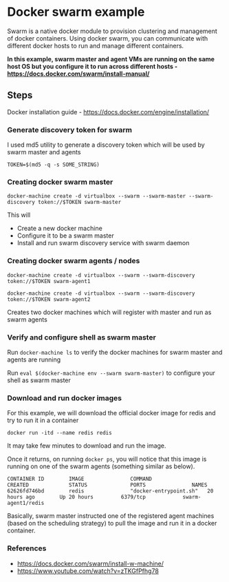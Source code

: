 # Docker swarm example

Swarm is a native docker module to provision clustering and management of docker containers. Using docker swarm, you can communicate with different docker hosts to run and manage different containers.

**In this example, swarm master and agent VMs are running on the same host OS but you configure it to run across different hosts - https://docs.docker.com/swarm/install-manual/**

## Steps

Docker installation guide - https://docs.docker.com/engine/installation/

### Generate discovery token for swarm
I used md5 utility to generate a discovery token which will be used by swarm master and agents

```TOKEN=$(md5 -q -s SOME_STRING)```

### Creating docker swarm master

```docker-machine create -d virtualbox --swarm --swarm-master --swarm-discovery token://$TOKEN swarm-master```

This will
- Create a new docker machine
- Configure it to be a swarm master
- Install and run swarm discovery service with swarm daemon

### Creating docker swarm agents / nodes

```docker-machine create -d virtualbox --swarm --swarm-discovery token://$TOKEN swarm-agent1```

```docker-machine create -d virtualbox --swarm --swarm-discovery token://$TOKEN swarm-agent2```

Creates two docker machines which will register with master and run as swarm agents

### Verify and configure shell as swarm master

Run ```docker-machine ls``` to verify the docker machines for swarm master and agents are running

Run ```eval $(docker-machine env --swarm swarm-master)``` to configure your shell as swarm master

### Download and run docker images

For this example, we will download the official docker image for redis and try to run it in a container

```docker run -itd --name redis redis```

It may take few minutes to download and run the image.

Once it returns, on running ```docker ps```, you will notice that this image is running on one of the swarm agents (something similar as below).

```
CONTAINER ID        IMAGE               COMMAND                  CREATED             STATUS              PORTS               NAMES
62626fd746bd        redis               "docker-entrypoint.sh"   20 hours ago        Up 20 hours         6379/tcp            swarm-agent1/redis
```

Basically, swarm master instructed one of the registered agent machines (based on the scheduling strategy) to pull the image and run it in a docker container.

### References
- https://docs.docker.com/swarm/install-w-machine/
- https://www.youtube.com/watch?v=zTKGfPfhg78
